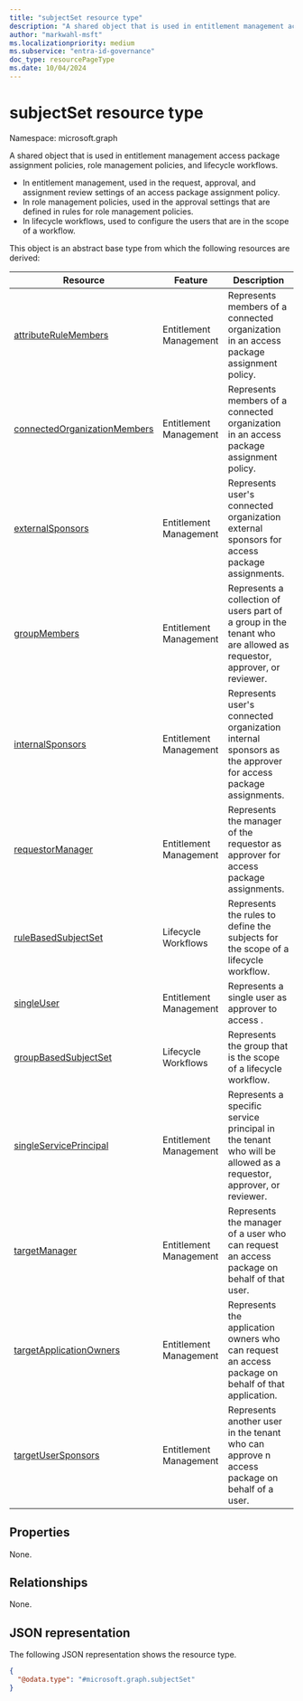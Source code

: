 ```yaml
---
title: "subjectSet resource type"
description: "A shared object that is used in entitlement management access package assignment policies, role management policies, and lifecycle workflows."
author: "markwahl-msft"
ms.localizationpriority: medium
ms.subservice: "entra-id-governance"
doc_type: resourcePageType
ms.date: 10/04/2024
---
```

# subjectSet resource type

Namespace: microsoft.graph

A shared object that is used in entitlement management access package assignment policies, role management policies, and lifecycle workflows.

+ In entitlement management, used in the request, approval, and assignment review settings of an access package assignment policy.
+ In role management policies, used in the approval settings that are defined in rules for role management policies.
+ In lifecycle workflows, used to configure the users that are in the scope of a workflow.


This object is an abstract base type from which the following resources are derived:

| Resource | Feature | Description |
|---|---|---|
|[attributeRuleMembers](attributeRuleMembers.md) | Entitlement Management | Represents members of a connected organization in an access package assignment policy. |
|[connectedOrganizationMembers](connectedorganizationmembers.md) | Entitlement Management | Represents members of a connected organization in an access package assignment policy. |
|[externalSponsors](externalsponsors.md) | Entitlement Management | Represents user's connected organization external sponsors for access package assignments. |
|[groupMembers](groupmembers.md) | Entitlement Management | Represents a collection of users part of a group in the tenant who are allowed as requestor, approver, or reviewer. |
|[internalSponsors](internalsponsors.md) | Entitlement Management | Represents user's connected organization internal sponsors as the approver for access package assignments. |
|[requestorManager](requestormanager.md) | Entitlement Management | Represents the manager of the requestor as approver for access package assignments. |
|[ruleBasedSubjectSet](../resources/identitygovernance-ruleBasedSubjectSet.md) | Lifecycle Workflows | Represents the rules to define the subjects for the scope of a lifecycle workflow. |
|[singleUser](singleuser.md) | Entitlement Management | Represents a single user as approver to access . |
|[groupBasedSubjectSet](../resources/identitygovernance-groupbasedsubjectset.md) | Lifecycle Workflows | Represents the group that is the scope of a lifecycle workflow. |
|[singleServicePrincipal](singleserviceprincipal.md) | Entitlement Management | Represents a specific service principal in the tenant who will be allowed as a requestor, approver, or reviewer. |
|[targetManager](targetmanager.md) | Entitlement Management | Represents the manager of a user who can request an access package on behalf of that user. |
|[targetApplicationOwners](targetapplicationowners.md) | Entitlement Management | Represents the application owners who can request an access package on behalf of that application. |
|[targetUserSponsors](targetusersponsors.md) | Entitlement Management | Represents another user in the tenant who can approve n access package on behalf of a user. |

## Properties

None.
## Relationships
None.
## JSON representation
The following JSON representation shows the resource type.
<!-- {
  "blockType": "resource",
  "@odata.type": "microsoft.graph.subjectSet"
}
-->
``` json
{
  "@odata.type": "#microsoft.graph.subjectSet"
}
```


